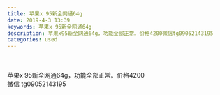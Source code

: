 ```yaml
---
title: 苹果x 95新全网通64g
date: 2019-4-3 13:39
keywords: 苹果x 95新全网通64g
description: 苹果x95新全网通64g，功能全部正常。价格4200微信tg09052143195
categories: used
---
```

<td class="t_f" id="postmessage_3382738">

<br/>
<br/>
苹果x 95新全网通64g，功能全部正常。价格4200<br/>
微信 tg09052143195<br/>
<br/>
<img alt="" border="0" class="zoom" data-cf-modified-3b5c198178900b8ea4adeb27-="" file="http://www.flw.ph/data/appbyme/upload/image/201904/03/AsjEbHx8DBqW.jpg" id="aimg_H0996" lazyloadthumb="1" onclick="" onmouseover="" src="http://www.flw.ph/data/appbyme/upload/image/201904/03/AsjEbHx8DBqW.jpg"/><br/>
<br/>
<img alt="" border="0" class="zoom" data-cf-modified-3b5c198178900b8ea4adeb27-="" file="http://www.flw.ph/data/appbyme/upload/image/201904/03/t0JPd2YXWoCe.jpg" id="aimg_ch2Bh" lazyloadthumb="1" onclick="" onmouseover="" src="http://www.flw.ph/data/appbyme/upload/image/201904/03/t0JPd2YXWoCe.jpg"/><br/>
<br/>
<img alt="" border="0" class="zoom" data-cf-modified-3b5c198178900b8ea4adeb27-="" file="http://www.flw.ph/data/appbyme/upload/image/201904/03/73gOcEcPSey3.jpg" id="aimg_Qu0oo" lazyloadthumb="1" onclick="" onmouseover="" src="http://www.flw.ph/data/appbyme/upload/image/201904/03/73gOcEcPSey3.jpg"/><br/>
<br/>
<img alt="" border="0" class="zoom" data-cf-modified-3b5c198178900b8ea4adeb27-="" file="http://www.flw.ph/data/appbyme/upload/image/201904/03/iOKFfIQo1MvU.jpg" id="aimg_i6X9G" lazyloadthumb="1" onclick="" onmouseover="" src="http://www.flw.ph/data/appbyme/upload/image/201904/03/iOKFfIQo1MvU.jpg"/><br/>
<br/>
<img alt="" border="0" class="zoom" data-cf-modified-3b5c198178900b8ea4adeb27-="" file="http://www.flw.ph/data/appbyme/upload/image/201904/03/vZyG9KoFIbRv.jpg" id="aimg_mbb85" lazyloadthumb="1" onclick="" onmouseover="" src="http://www.flw.ph/data/appbyme/upload/image/201904/03/vZyG9KoFIbRv.jpg"/><br/>
<br/>
</td>
